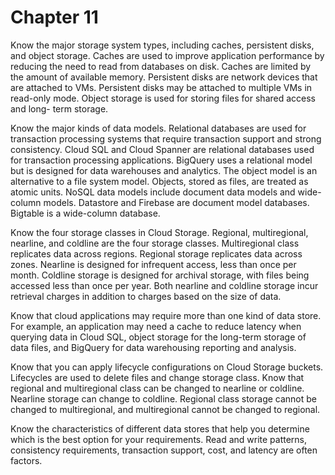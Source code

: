 # Chapter 11

Know the major storage system types, including caches, persistent disks, and object storage.
Caches are used to improve application performance by reducing the need to read from databases on disk. Caches are limited by the amount of available memory. Persistent disks are network devices that are attached to VMs. Persistent disks may be attached to multiple VMs in read-only mode. Object storage is used for storing files for shared access and long- term storage.

Know the major kinds of data models.
Relational databases are used for transaction processing systems that require transaction support and strong consistency. Cloud SQL and Cloud Spanner are relational databases used for transaction processing applications. BigQuery uses a relational model but is designed for data warehouses and analytics. The object model is an alternative to a file system model. Objects, stored as files, are treated as atomic units. NoSQL data models include document data models and wide-column models. Datastore and Firebase are document model databases. Bigtable is a wide-column database.

Know the four storage classes in Cloud Storage.
Regional, multiregional, nearline, and coldline are the four storage classes. Multiregional class replicates data across regions. Regional storage replicates data across zones. Nearline is designed for infrequent access, less than once per month. Coldline storage is designed for archival storage, with files being accessed less than once per year. Both nearline and coldline storage incur retrieval charges in addition to charges based on the size of data.

Know that cloud applications may require more than one kind of data store.
For example, an application may need a cache to reduce latency when querying data in Cloud SQL, object storage for the long-term storage of data files, and BigQuery for data warehousing reporting and analysis.

Know that you can apply lifecycle configurations on Cloud Storage buckets.
Lifecycles are used to delete files and change storage class. Know that regional and multiregional class can be changed to nearline or coldline. Nearline storage can change to coldline. Regional class storage cannot be changed to multiregional, and multiregional cannot be changed to regional.

Know the characteristics of different data stores that help you determine which is the best option for your requirements.
Read and write patterns, consistency requirements, transaction support, cost, and latency are often factors.
